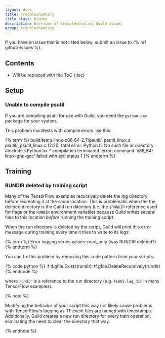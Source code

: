 ```yaml
---
layout: docs
title: Troubleshooting
title_class: hidden
description: Overview of troubleshooting Guild issues
group: troubleshooting
---
```


If you have an issue that is not listed below, submit an issue to {%
ref github-issues %}.

## Contents

* Will be replaced with the ToC
{:toc}

## Setup

### Unable to compile psutil

If you are compiling psutil for use with Guild, you need the
`python-dev` package for your system.

This problem manifests with compile errors like this:

{% term %}
build/temp.linux-x86_64-2.7/psutil/_psutil_linux.o
   psutil/_psutil_linux.c:12:20: fatal error: Python.h: No such file or directory
    #include <Python.h>
                        ^
   compilation terminated.
   error: command 'x86_64-linux-gnu-gcc' failed with exit status 1
{% endterm %}

## Training

### RUNDIR deleted by training script

Many of the TensorFlow examples recursively delete the log directory
before recreating it at the same location. This is problematic when
the the deleted directory is the Guild run directory (i.e. the
`$RUNDIR` reference used for flags or the `RUNDIR` environment
variable) because Guild writes several files to this location *before*
running the training script.

When the run directory is deleted by the script, Guild will print this
error message during training every time it tries to write to its logs:

{% term %}
Error logging series values: read_only (was RUNDIR deleted?)
{% endterm %}

You can fix this problem by removing this code pattern from your
scripts:

{% code python %}
if tf.gfile.Exists(rundir):
  tf.gfile.DeleteRecursively(rundir)
{% endcode %}

where `rundir` is a reference to the run directory
(e.g. `FLAGS.log_dir` in many TensorFlow examples).

{% note %}

Modifying the behavior of your script this way not likely cause
problems with TensorFlow's logging as TF event files are named with
timestamps. Additionally, Guild creates a new run directory for every
train operation, eliminating the need to clear the directory that way.

{% endnote %}
